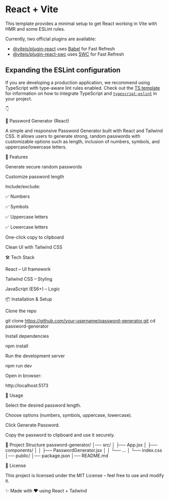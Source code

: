 # React + Vite

This template provides a minimal setup to get React working in Vite with HMR and some ESLint rules.

Currently, two official plugins are available:

- [@vitejs/plugin-react](https://github.com/vitejs/vite-plugin-react/blob/main/packages/plugin-react) uses [Babel](https://babeljs.io/) for Fast Refresh
- [@vitejs/plugin-react-swc](https://github.com/vitejs/vite-plugin-react/blob/main/packages/plugin-react-swc) uses [SWC](https://swc.rs/) for Fast Refresh

## Expanding the ESLint configuration

If you are developing a production application, we recommend using TypeScript with type-aware lint rules enabled. Check out the [TS template](https://github.com/vitejs/vite/tree/main/packages/create-vite/template-react-ts) for information on how to integrate TypeScript and [`typescript-eslint`](https://typescript-eslint.io) in your project.

👇

🔐 Password Generator (React)

A simple and responsive Password Generator built with React and Tailwind CSS.
It allows users to generate strong, random passwords with customizable options such as length, inclusion of numbers, symbols, and uppercase/lowercase letters.

🚀 Features

Generate secure random passwords

Customize password length

Include/exclude:

✅ Numbers

✅ Symbols

✅ Uppercase letters

✅ Lowercase letters

One-click copy to clipboard

Clean UI with Tailwind CSS

🛠️ Tech Stack

React – UI framework

Tailwind CSS – Styling

JavaScript (ES6+) – Logic

📦 Installation & Setup

Clone the repo

git clone https://github.com/your-username/password-generator.git
cd password-generator


Install dependencies

npm install


Run the development server

npm run dev


Open in browser:

http://localhost:5173

🔑 Usage

Select the desired password length.

Choose options (numbers, symbols, uppercase, lowercase).

Click Generate Password.

Copy the password to clipboard and use it securely.

📂 Project Structure
password-generator/
│── src/
│   ├── App.jsx
│   ├── components/
│   │   ├── PasswordGenerator.jsx
│   │   └── ...
│   └── index.css
│── public/
│── package.json
│── README.md

📜 License

This project is licensed under the MIT License – feel free to use and modify it.

✨ Made with ❤️ using React + Tailwind
